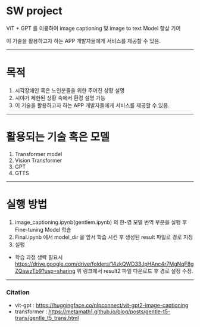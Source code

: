 # SW project

ViT + GPT  를 이용하여 image captioning 및 image to text Model 향상 기여

이 기술을 활용하고자 하는 APP 개발자들에게 서비스를 제공할 수 있음.

----------

# 목적
 
 1. 시각장애인 혹은 노인분들을 위한 주어진 상황 설명
 2. 시야가 제한된 상황 속에서 환경 설명 가능
 3. 이 기술을 활용하고자 하는 APP 개발자들에게 서비스를 제공할 수 있음.

----------
# 활용되는 기술 혹은 모델

 1. Transformer model
 2. Vision Transformer
 3. GPT
 4. GTTS
 
----------

# 실행 방법

1. image_captioning.ipynb(gentlem.ipynb) 의 한-영 모델 번역 부분을 실행 후 Fine-tuning Model 학습
2. Final.ipynb 에서 model_dir 을 앞서 학습 시킨 후 생성된 result 파일로 경로 지정
3. 실행
 * 학습 과정 생략 필요시 https://drive.google.com/drive/folders/14zkQWD33JpHAnc4r7MgNqF8gZQawzTb9?usp=sharing 위 링크에서 result2 파일 다운로드 후 경로 설정 수정.
















____
### Citation

- vit-gpt : https://huggingface.co/nlpconnect/vit-gpt2-image-captioning
- transformer : https://metamath1.github.io/blog/posts/gentle-t5-trans/gentle_t5_trans.html
